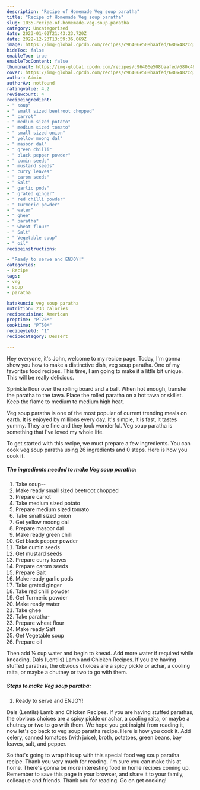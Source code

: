 ```yaml
---
description: "Recipe of Homemade Veg soup paratha"
title: "Recipe of Homemade Veg soup paratha"
slug: 1035-recipe-of-homemade-veg-soup-paratha
category: Uncategorized
date: 2023-01-02T21:43:23.720Z
date: 2022-12-23T13:59:36.069Z
image: https://img-global.cpcdn.com/recipes/c96406e508baafed/680x482cq70/veg-soup-paratha-recipe-main-photo.jpg
hideToc: false
enableToc: true
enableTocContent: false
thumbnail: https://img-global.cpcdn.com/recipes/c96406e508baafed/680x482cq70/veg-soup-paratha-recipe-main-photo.jpg
cover: https://img-global.cpcdn.com/recipes/c96406e508baafed/680x482cq70/veg-soup-paratha-recipe-main-photo.jpg
author: Admin
authorAv: notfound
ratingvalue: 4.2
reviewcount: 4
recipeingredient:
- " soup"
- " small sized beetroot chopped"
- " carrot"
- " medium sized potato"
- " medium sized tomato"
- " small sized onion"
- " yellow moong dal"
- " masoor dal"
- " green chilli"
- " black pepper powder"
- " cumin seeds"
- " mustard seeds"
- " curry leaves"
- " carom seeds"
- " Salt"
- " garlic pods"
- " grated ginger"
- " red chilli powder"
- " Turmeric powder"
- " water"
- " ghee"
- " paratha"
- " wheat flour"
- " Salt"
- " Vegetable soup"
- " oil"
recipeinstructions:

- "Ready to serve and ENJOY!"
categories:
- Recipe
tags:
- veg
- soup
- paratha

katakunci: veg soup paratha 
nutrition: 233 calories
recipecuisine: American
preptime: "PT25M"
cooktime: "PT50M"
recipeyield: "1"
recipecategory: Dessert

---
```



Hey everyone, it's John, welcome to my recipe page. Today, I'm gonna show you how to make a distinctive dish, veg soup paratha. One of my favorites food recipes. This time, I am going to make it a little bit unique. This will be really delicious.

Sprinkle flour over the rolling board and a ball. When hot enough, transfer the paratha to the tawa. Place the rolled paratha on a hot tawa or skillet. Keep the flame to medium to medium high heat.

Veg soup paratha is one of the most popular of current trending meals on earth. It is enjoyed by millions every day. It's simple, it is fast, it tastes yummy. They are fine and they look wonderful. Veg soup paratha is something that I've loved my whole life.


To get started with this recipe, we must prepare a few ingredients. You can cook veg soup paratha using 26 ingredients and 0 steps. Here is how you cook it.

<!--inarticleads1-->

##### The ingredients needed to make Veg soup paratha:

1. Take  soup--
1. Make ready  small sized beetroot chopped
1. Prepare  carrot
1. Take  medium sized potato
1. Prepare  medium sized tomato
1. Take  small sized onion
1. Get  yellow moong dal
1. Prepare  masoor dal
1. Make ready  green chilli
1. Get  black pepper powder
1. Take  cumin seeds
1. Get  mustard seeds
1. Prepare  curry leaves
1. Prepare  carom seeds
1. Prepare  Salt
1. Make ready  garlic pods
1. Take  grated ginger
1. Take  red chilli powder
1. Get  Turmeric powder
1. Make ready  water
1. Take  ghee
1. Take  paratha-
1. Prepare  wheat flour
1. Make ready  Salt
1. Get  Vegetable soup
1. Prepare  oil


Then add ½ cup water and begin to knead. Add more water if required while kneading. Dals (Lentils) Lamb and Chicken Recipes. If you are having stuffed parathas, the obvious choices are a spicy pickle or achar, a cooling raita, or maybe a chutney or two to go with them. 

<!--inarticleads2-->

##### Steps to make Veg soup paratha:


1. Ready to serve and ENJOY!

Dals (Lentils) Lamb and Chicken Recipes. If you are having stuffed parathas, the obvious choices are a spicy pickle or achar, a cooling raita, or maybe a chutney or two to go with them. We hope you got insight from reading it, now let&#39;s go back to veg soup paratha recipe. Here is how you cook it. Add celery, canned tomatoes (with juice), broth, potatoes, green beans, bay leaves, salt, and pepper. 

So that's going to wrap this up with this special food veg soup paratha recipe. Thank you very much for reading. I'm sure you can make this at home. There's gonna be more interesting food in home recipes coming up. Remember to save this page in your browser, and share it to your family, colleague and friends. Thank you for reading. Go on get cooking!
